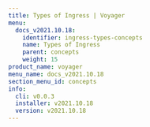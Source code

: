 ```yaml
---
title: Types of Ingress | Voyager
menu:
  docs_v2021.10.18:
    identifier: ingress-types-concepts
    name: Types of Ingress
    parent: concepts
    weight: 15
product_name: voyager
menu_name: docs_v2021.10.18
section_menu_id: concepts
info:
  cli: v0.0.3
  installer: v2021.10.18
  version: v2021.10.18
---
```


